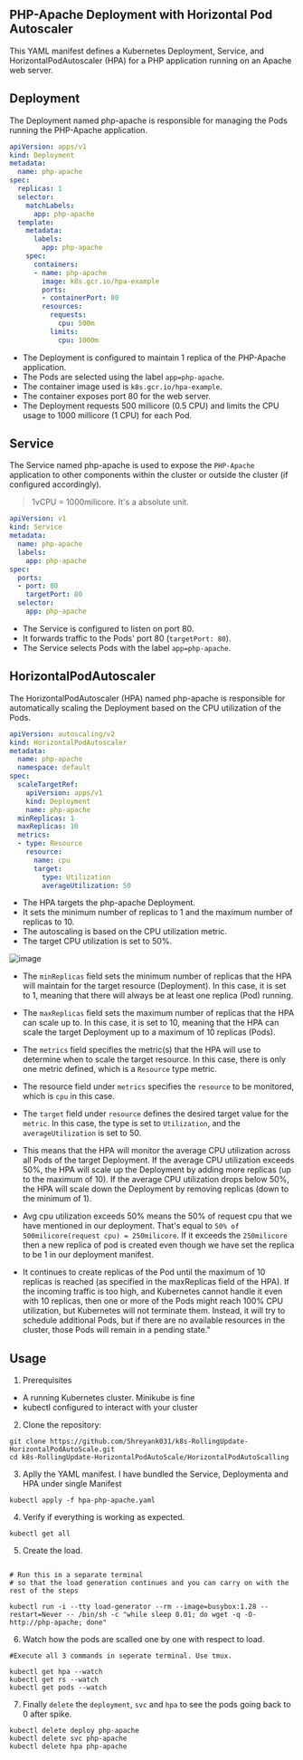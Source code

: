## PHP-Apache Deployment with Horizontal Pod Autoscaler

This YAML manifest defines a Kubernetes Deployment, Service, and HorizontalPodAutoscaler (HPA) for a PHP application running on an Apache web server.

## Deployment

The Deployment named php-apache is responsible for managing the Pods running the PHP-Apache application.

```yaml
apiVersion: apps/v1
kind: Deployment
metadata:
  name: php-apache
spec:
  replicas: 1
  selector:
    matchLabels:
      app: php-apache
  template:
    metadata:
      labels:
        app: php-apache
    spec:
      containers:
      - name: php-apache
        image: k8s.gcr.io/hpa-example
        ports:
        - containerPort: 80
        resources:
          requests:
            cpu: 500m
          limits:
            cpu: 1000m
```

- The Deployment is configured to maintain 1 replica of the PHP-Apache application.
- The Pods are selected using the label `app=php-apache`.
- The container image used is `k8s.gcr.io/hpa-example`.
- The container exposes port 80 for the web server.
- The Deployment requests 500 millicore (0.5 CPU) and limits the CPU usage to 1000 millicore (1 CPU) for each Pod.

## Service

The Service named php-apache is used to expose the `PHP-Apache` application to other components within the cluster or outside the cluster (if configured accordingly).

> 1vCPU = 1000milicore. It's a absolute unit.

```yaml
apiVersion: v1
kind: Service
metadata:
  name: php-apache
  labels:
    app: php-apache
spec:
  ports:
  - port: 80
    targetPort: 80
  selector:
    app: php-apache
```
- The Service is configured to listen on port 80.
- It forwards traffic to the Pods' port 80 (`targetPort: 80`).
- The Service selects Pods with the label `app=php-apache`.

## HorizontalPodAutoscaler

The HorizontalPodAutoscaler (HPA) named php-apache is responsible for automatically scaling the Deployment based on the CPU utilization of the Pods.

```yaml
apiVersion: autoscaling/v2
kind: HorizontalPodAutoscaler
metadata:
  name: php-apache
  namespace: default
spec:
  scaleTargetRef:
    apiVersion: apps/v1
    kind: Deployment
    name: php-apache
  minReplicas: 1
  maxReplicas: 10
  metrics:
  - type: Resource
    resource:
      name: cpu
      target:
        type: Utilization
        averageUtilization: 50
```

- The HPA targets the php-apache Deployment.
- It sets the minimum number of replicas to 1 and the maximum number of replicas to 10.
- The autoscaling is based on the CPU utilization metric.
- The target CPU utilization is set to 50%.

![image](https://github.com/Shreyank031/k8s-RollingUpdate-HorizontalPodAutoScale/assets/115367978/c6d5ca90-c374-46c9-bdfb-bf1fc6c1785c)



- The `minReplicas` field sets the minimum number of replicas that the HPA will maintain for the target resource (Deployment). In this case, it is set to 1, meaning that there will always be at least one replica (Pod) running.

- The `maxReplicas` field sets the maximum number of replicas that the HPA can scale up to. In this case, it is set to 10, meaning that the HPA can scale the target Deployment up to a maximum of 10 replicas (Pods).

- The `metrics` field specifies the metric(s) that the HPA will use to determine when to scale the target resource. In this case, there is only one metric defined, which is a `Resource` type metric.

- The resource field under `metrics` specifies the `resource` to be monitored, which is `cpu` in this case.

- The `target` field under `resource` defines the desired target value for the `metric`. In this case, the type is set to `Utilization`, and the `averageUtilization` is set to 50.

- This means that the HPA will monitor the average CPU utilization across all Pods of the target Deployment. If the average CPU utilization exceeds 50%, the HPA will scale up the Deployment by adding more replicas (up to the maximum of 10). If the average CPU utilization drops below 50%, the HPA will scale down the Deployment by removing replicas (down to the minimum of 1).

- Avg cpu utilization exceeds 50% means the 50% of request cpu that we have mentioned in our deployment. That's equal to `50% of 500milicore(request cpu) = 250milicore`. If it exceeds the `250milicore` then a new replica of pod is created even though we have set the replica to be 1 in our deployment manifest. 

- It continues to create replicas of the Pod until the maximum of 10 replicas is reached (as specified in the maxReplicas field of the HPA). If the incoming traffic is too high, and Kubernetes cannot handle it even with 10 replicas, then one or more of the Pods might reach 100% CPU utilization, but Kubernetes will not terminate them. Instead, it will try to schedule additional Pods, but if there are no available resources in the cluster, those Pods will remain in a pending state."

## Usage

1. Prerequisites

- A running Kubernetes cluster. Minikube is fine
- kubectl configured to interact with your cluster

2. Clone the repository:

```
git clone https://github.com/Shreyank031/k8s-RollingUpdate-HorizontalPodAutoScale.git
cd k8s-RollingUpdate-HorizontalPodAutoScale/HorizontalPodAutoScalling
```

3. Aplly the YAML manifest. I have bundled the Service, Deploymenta and HPA under single Manifest

```
kubectl apply -f hpa-php-apache.yaml
```

4. Verify if everything is working as expected.
```
kubectl get all 
```

5. Create the load.
```

# Run this in a separate terminal
# so that the load generation continues and you can carry on with the rest of the steps

kubectl run -i --tty load-generator --rm --image=busybox:1.28 --restart=Never -- /bin/sh -c "while sleep 0.01; do wget -q -O- http://php-apache; done"
```

6. Watch how the pods are scalled one by one with respect to load. 
```
#Execute all 3 commands in seperate terminal. Use tmux.

kubectl get hpa --watch
kubectl get rs --watch
kubectl get pods --watch

```

7. Finally `delete` the `deployment`, `svc` and `hpa` to see the pods going back to 0 after spike.
```
kubectl delete deploy php-apache
kubectl delete svc php-apache
kubectl delete hpa php-apache
```


